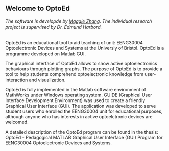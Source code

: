 

## Welcome to OptoEd

###### The software is developde by [Maggie Zhang](https://github.com/MaggieZhang17). The individual research project is supervised by Dr. Edmund Harbord.


OptoEd is an educational tool to aid teaching of unit: EENG30004 Optoelectronic Devices and Systems at the Universiy of Bristol. OptoEd is a programme developed on Matlab GUI.

The graphical interface of OptoEd allows to show active optoelectronics behaviours through plotting graphs. The purpose of OptoEd is to provide a tool to help students comprehend optoelectronic knowledge from user-interaction and visualization. 

OptoEd is fully implemented in the Matlab software environment of MathWorks under Windows operating system. GUIDE (Graphical User Interface Development Environment) was used to create a friendly Graphical User Interface (GUI). The application was developed to serve student users who enrolled the EENG30004 unit for educational purposes, although anyone who has interests in active optoelctronic devices are welcomed. 

A detailed description of the OptoEd program can be found in the thesis: OptoEd - Pedagogical MATLAB Graphical User Interface (GUI) Program for EENG30004 Optoelectronic Devices and Systems. 

